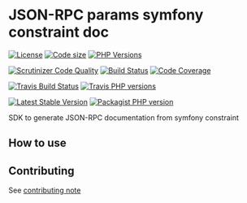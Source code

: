 # JSON-RPC params symfony constraint doc
 [![License](https://img.shields.io/github/license/yoanm/php-jsonrpc-params-symfony-constraint-doc-sdk.svg)](https://github.com/yoanm/php-jsonrpc-params-symfony-constraint-doc-sdk) [![Code size](https://img.shields.io/github/languages/code-size/yoanm/php-jsonrpc-params-symfony-constraint-doc-sdk.svg)](https://github.com/yoanm/php-jsonrpc-params-symfony-constraint-doc-sdk) [![PHP Versions](https://img.shields.io/badge/php-7.0%20%2F%207.1%20%2F%207.2-8892BF.svg)](https://php.net/)

[![Scrutinizer Code Quality](https://scrutinizer-ci.com/g/yoanm/php-jsonrpc-params-symfony-constraint-doc-sdk/badges/quality-score.png?b=master)](https://scrutinizer-ci.com/g/yoanm/php-jsonrpc-params-symfony-constraint-doc-sdk/?branch=master) [![Build Status](https://scrutinizer-ci.com/g/yoanm/php-jsonrpc-params-symfony-constraint-doc-sdk/badges/build.png?b=master)](https://scrutinizer-ci.com/g/yoanm/php-jsonrpc-params-symfony-constraint-doc-sdk/build-status/master) [![Code Coverage](https://scrutinizer-ci.com/g/yoanm/php-jsonrpc-params-symfony-constraint-doc-sdk/badges/coverage.png?b=master)](https://scrutinizer-ci.com/g/yoanm/php-jsonrpc-params-symfony-constraint-doc-sdk/?branch=master)

[![Travis Build Status](https://img.shields.io/travis/yoanm/php-jsonrpc-params-symfony-constraint-doc-sdk/master.svg?label=travis)](https://travis-ci.org/yoanm/php-jsonrpc-params-symfony-constraint-doc-sdk) [![Travis PHP versions](https://img.shields.io/travis/php-v/yoanm/php-jsonrpc-params-symfony-constraint-doc-sdk.svg)](https://travis-ci.org/yoanm/php-jsonrpc-params-symfony-constraint-doc-sdk)

[![Latest Stable Version](https://img.shields.io/packagist/v/yoanm/jsonrpc-params-symfony-constraint-doc-sdk.svg)](https://packagist.org/packages/yoanm/jsonrpc-params-symfony-constraint-doc-sdk) [![Packagist PHP version](https://img.shields.io/packagist/php-v/yoanm/jsonrpc-params-symfony-constraint-doc-sdk.svg)](https://packagist.org/packages/yoanm/jsonrpc-params-symfony-constraint-doc-sdk)

SDK to generate JSON-RPC documentation from symfony constraint

## How to use


## Contributing
See [contributing note](./CONTRIBUTING.md)
